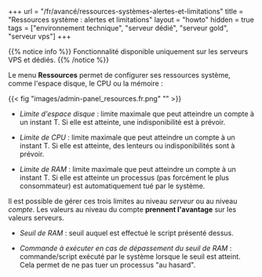 +++
url = "/fr/avancé/ressources-systèmes-alertes-et-limitations"
title = "Ressources système : alertes et limitations"
layout = "howto"
hidden = true
tags = ["environnement technique", "serveur dédié", "serveur gold", "serveur vps"]
+++

{{% notice info %}}
Fonctionnalité disponible uniquement sur les serveurs VPS et dédiés.
{{% /notice %}}

Le menu **Ressources** permet de configurer ses ressources système, comme  l'espace disque, le CPU ou la mémoire :

{{< fig "images/admin-panel_resources.fr.png" "" >}}

- *Limite d'espace disque* : limite maximale que peut atteindre un compte à un instant T. Si elle est atteinte, une indisponibilité est à prévoir.

- *Limite de CPU* : limite maximale que peut atteindre un compte à un instant T. Si elle est atteinte, des lenteurs ou indisponibilités sont à prévoir.

- *Limite de RAM* : limite maximale que peut atteindre un compte à un instant T. Si elle est atteinte un processus (pas forcément le plus consommateur) est automatiquement tué par le système.

Il est possible de gérer ces trois limites au niveau *serveur* ou au niveau *compte*. Les valeurs au niveau du compte **prennent l'avantage** sur les valeurs serveurs.

- *Seuil de RAM* : seuil auquel est effectué le script présenté dessus.

- *Commande à exécuter en cas de dépassement du seuil de RAM* : commande/script exécuté par le système lorsque le seuil est atteint. Cela permet de ne pas tuer un processus "au hasard".
